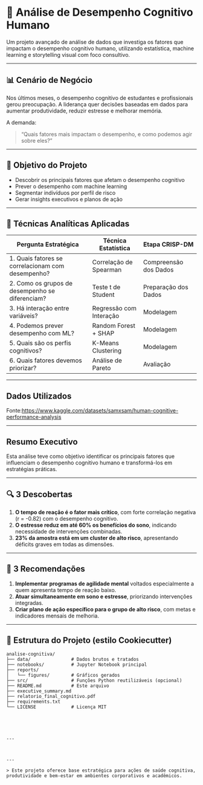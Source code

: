 # 🧠 Análise de Desempenho Cognitivo Humano

Um projeto avançado de análise de dados que investiga os fatores que impactam o desempenho cognitivo humano, utilizando estatística, machine learning e storytelling visual com foco consultivo.

---

## 📊 Cenário de Negócio

Nos últimos meses, o desempenho cognitivo de estudantes e profissionais gerou preocupação. A liderança quer decisões baseadas em dados para aumentar produtividade, reduzir estresse e melhorar memória.

A demanda:

> “Quais fatores mais impactam o desempenho, e como podemos agir sobre eles?”

---

## 🎯 Objetivo do Projeto

- Descobrir os principais fatores que afetam o desempenho cognitivo
- Prever o desempenho com machine learning
- Segmentar indivíduos por perfil de risco
- Gerar insights executivos e planos de ação

---

## 🔬 Técnicas Analíticas Aplicadas

| Pergunta Estratégica                                 | Técnica Estatística           | Etapa CRISP-DM         |
|------------------------------------------------------|-------------------------------|------------------------|
| 1. Quais fatores se correlacionam com desempenho?    | Correlação de Spearman        | Compreensão dos Dados |
| 2. Como os grupos de desempenho se diferenciam?      | Teste t de Student            | Preparação dos Dados  |
| 3. Há interação entre variáveis?                     | Regressão com Interação       | Modelagem             |
| 4. Podemos prever desempenho com ML?                 | Random Forest + SHAP          | Modelagem             |
| 5. Quais são os perfis cognitivos?                   | K-Means Clustering            | Modelagem             |
| 6. Quais fatores devemos priorizar?                  | Análise de Pareto             | Avaliação             |

---

## Dados Utilizados

Fonte:https://www.kaggle.com/datasets/samxsam/human-cognitive-performance-analysis


-----

## Resumo Executivo

Esta análise teve como objetivo identificar os principais fatores que influenciam o desempenho cognitivo humano e transformá-los em estratégias práticas.

---

## 🔍 3 Descobertas

1. **O tempo de reação é o fator mais crítico**, com forte correlação negativa (r = -0.82) com o desempenho cognitivo.
2. **O estresse reduz em até 60% os benefícios do sono**, indicando necessidade de intervenções combinadas.
3. **23% da amostra está em um cluster de alto risco**, apresentando déficits graves em todas as dimensões.

---

## 🎯 3 Recomendações

1. **Implementar programas de agilidade mental** voltados especialmente a quem apresenta tempo de reação baixo.
2. **Atuar simultaneamente em sono e estresse**, priorizando intervenções integradas.
3. **Criar plano de ação específico para o grupo de alto risco**, com metas e indicadores mensais de melhoria.

-----

## 🧱 Estrutura do Projeto (estilo Cookiecutter)

```text
analise-cognitiva/
├── data/               # Dados brutos e tratados
├── notebooks/          # Jupyter Notebook principal
├── reports/
│   └── figures/        # Gráficos gerados
├── src/                # Funções Python reutilizáveis (opcional)
├── README.md           # Este arquivo
├── executive_summary.md
├── relatorio_final_cognitivo.pdf
├── requirements.txt
└── LICENSE             # Licença MIT





---



---

> Este projeto oferece base estratégica para ações de saúde cognitiva, produtividade e bem-estar em ambientes corporativos e acadêmicos.

